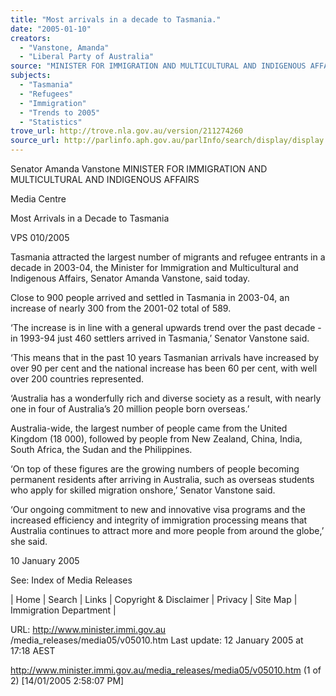 ```yaml
---
title: "Most arrivals in a decade to Tasmania."
date: "2005-01-10"
creators:
  - "Vanstone, Amanda"
  - "Liberal Party of Australia"
source: "MINISTER FOR IMMIGRATION AND MULTICULTURAL AND INDIGENOUS AFFAIRS"
subjects:
  - "Tasmania"
  - "Refugees"
  - "Immigration"
  - "Trends to 2005"
  - "Statistics"
trove_url: http://trove.nla.gov.au/version/211274260
source_url: http://parlinfo.aph.gov.au/parlInfo/search/display/display.w3p;query=Id%3A%22media/pressrel/3GXE6%22
---
```


 Senator Amanda Vanstone  MINISTER FOR IMMIGRATION AND MULTICULTURAL AND INDIGENOUS AFFAIRS

 Media Centre

 Most Arrivals in a Decade to Tasmania

 VPS 010/2005

 Tasmania attracted the largest number of migrants and refugee entrants in a decade in 2003-04, the Minister for Immigration and Multicultural and  Indigenous Affairs, Senator Amanda Vanstone, said today.

 Close to 900 people arrived and settled in Tasmania in 2003-04, an increase of nearly 300 from the 2001-02 total of 589.

 ‘The increase is in line with a general upwards trend over the past decade - in 1993-94 just 460 settlers arrived in Tasmania,’ Senator Vanstone  said.

 ‘This means that in the past 10 years Tasmanian arrivals have increased by over 90 per cent and the national increase has been 60 per cent, with  well over 200 countries represented.

 ‘Australia has a wonderfully rich and diverse society as a result, with nearly one in four of Australia’s 20 million people born overseas.’

 Australia-wide, the largest number of people came from the United Kingdom (18 000), followed by people from New Zealand, China, India, South  Africa, the Sudan and the Philippines.

 ‘On top of these figures are the growing numbers of people becoming permanent residents after arriving in Australia, such as overseas students  who apply for skilled migration onshore,’ Senator Vanstone said.

 ‘Our ongoing commitment to new and innovative visa programs and the increased efficiency and integrity of immigration processing means that  Australia continues to attract more and more people from around the globe,’ she said.

 10 January 2005

 See: Index of Media Releases

 | Home | Search | Links | Copyright & Disclaimer | Privacy | Site Map | Immigration Department |

 URL: http://www.minister.immi.gov.au /media_releases/media05/v05010.htm  Last update: 12 January 2005 at 17:18 AEST 

 http://www.minister.immi.gov.au/media_releases/media05/v05010.htm (1 of 2) [14/01/2005 2:58:07 PM]

